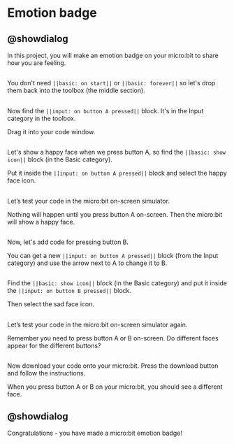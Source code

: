 # Emotion badge

## @showdialog

In this project, you will make an emotion badge on your micro:bit to share how you are feeling.

## 
You don't need ``||basic: on start||`` or ``||basic: forever||`` so let's drop them back into the toolbox (the middle section).

## 
Now find the ``||input: on button A pressed||`` block.  It's in the Input category in the toolbox.  

Drag it into your code window.

## 
Let's show a happy face when we press button A, so find the ``||basic: show icon||`` block (in the Basic category).

Put it inside the ``||input: on button A pressed||`` block and select the happy face icon.

## 
Let’s test your code in the micro:bit on-screen simulator.

Nothing will happen until you press button A on-screen.   Then the micro:bit will show a happy face. 

## 
Now, let's add code for pressing button B.

You can get a new ``||input: on button A pressed||`` block (from the Input category) and use the arrow next to A to change it to B.  

## 
Find the ``||basic: show icon||`` block (in the Basic category) and put it inside the ``||input: on button B pressed||`` block.

Then select the sad face icon.

## 
Let’s test your code in the micro:bit on-screen simulator again.

Remember you need to press button A or B on-screen. Do different faces appear for the different buttons?

## 
Now download your code onto your micro:bit.  Press the download button and follow the instructions.

When you press button A or B on your micro:bit, you should see a different face.

## @showdialog

Congratulations - you have made a micro:bit emotion badge!
